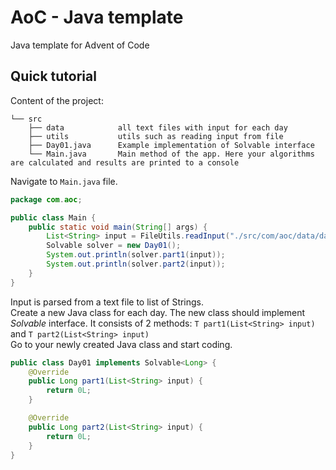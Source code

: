 # AoC - Java template
Java template for Advent of Code

## Quick tutorial
Content of the project:<br>
```
└── src
    ├── data            all text files with input for each day
    ├── utils           utils such as reading input from file
    ├── Day01.java      Example implementation of Solvable interface
    └── Main.java       Main method of the app. Here your algorithms are calculated and results are printed to a console
```
Navigate to `Main.java` file. <br>
```java
package com.aoc;

public class Main {
    public static void main(String[] args) {
        List<String> input = FileUtils.readInput("./src/com/aoc/data/day01.txt");
        Solvable solver = new Day01();
        System.out.println(solver.part1(input));
        System.out.println(solver.part2(input));
    }
}
```
Input is parsed from a text file to list of Strings. <br>
Create a new Java class for each day. The new class should implement *Solvable* interface. It consists of 2 methods: `T part1(List<String> input)` and `T part2(List<String> input)` <br>
Go to your newly created Java class and start coding.
```java
public class Day01 implements Solvable<Long> {
    @Override
    public Long part1(List<String> input) {
        return 0L;
    }

    @Override
    public Long part2(List<String> input) {
        return 0L;
    }
}
```
